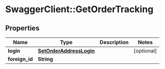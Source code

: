 # SwaggerClient::GetOrderTracking

## Properties
Name | Type | Description | Notes
------------ | ------------- | ------------- | -------------
**login** | [**SetOrderAddressLogin**](SetOrderAddressLogin.md) |  | [optional] 
**foreign_id** | **String** |  | 



